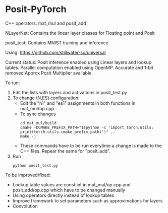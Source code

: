 # Posit-PyTorch
C++ operators: mat_mul and posit_add

NLayerNet: Contains the linear layer classes for Floating point and Posit

posit_test: Contains MNIST training and inference

Using: https://github.com/stillwater-sc/universal

Current status: Posit inference enabled using Linear layers and lookup tables. Parallel computation enabled using OpenMP. Accurate and 1-bit removed Approx Posit Multiplier available.

To run:
 1. Edit the lists with layers and activations in posit_test.py
 2. To change (N,ES) configuration:
    - Edit the "n1" and "es1" assignments in both functions in mat_mul/op.cpp. 
    - To sync changes
      ```
      cd mat_mul/build
      cmake -DCMAKE_PREFIX_PATH="$(python -c 'import torch.utils; print(torch.utils.cmake_prefix_path)')" ..
      make -j
      ```
    - These commands have to be run everytime a change is made to the C++ files. Repear the same for "posit_add".
  3. Run
     ```
     python posit_test.py
     ```

To be improved/fixed:
 - Lookup table values are const int in mat_mul/op.cpp and posit_add/op.cpp which have to be changed manually
 - Using operators directly instead of lookup tables
 - Improve framework to set parameters such as approximations for layers
 - Convolution 
